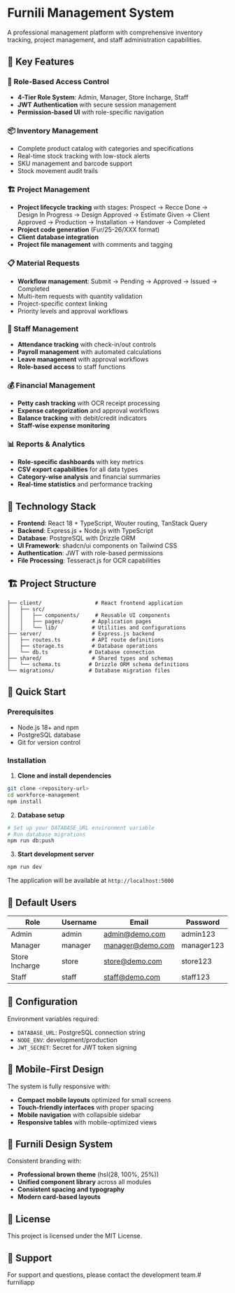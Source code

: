 # Furnili Management System

A professional management platform with comprehensive inventory tracking, project management, and staff administration capabilities.

## 🌟 Key Features

### 🔐 Role-Based Access Control
- **4-Tier Role System**: Admin, Manager, Store Incharge, Staff
- **JWT Authentication** with secure session management
- **Permission-based UI** with role-specific navigation

### 📦 Inventory Management
- Complete product catalog with categories and specifications
- Real-time stock tracking with low-stock alerts
- SKU management and barcode support
- Stock movement audit trails

### 🏗️ Project Management
- **Project lifecycle tracking** with stages: Prospect → Recce Done → Design In Progress → Design Approved → Estimate Given → Client Approved → Production → Installation → Handover → Completed
- **Project code generation** (Fur/25-26/XXX format)
- **Client database integration**
- **Project file management** with comments and tagging

### 📋 Material Requests
- **Workflow management**: Submit → Pending → Approved → Issued → Completed
- Multi-item requests with quantity validation
- Project-specific context linking
- Priority levels and approval workflows

### 👥 Staff Management
- **Attendance tracking** with check-in/out controls
- **Payroll management** with automated calculations
- **Leave management** with approval workflows
- **Role-based access** to staff functions

### 💰 Financial Management
- **Petty cash tracking** with OCR receipt processing
- **Expense categorization** and approval workflows
- **Balance tracking** with debit/credit indicators
- **Staff-wise expense monitoring**

### 📊 Reports & Analytics
- **Role-specific dashboards** with key metrics
- **CSV export capabilities** for all data types
- **Category-wise analysis** and financial summaries
- **Real-time statistics** and performance tracking

## 🚀 Technology Stack

- **Frontend**: React 18 + TypeScript, Wouter routing, TanStack Query
- **Backend**: Express.js + Node.js with TypeScript
- **Database**: PostgreSQL with Drizzle ORM
- **UI Framework**: shadcn/ui components on Tailwind CSS
- **Authentication**: JWT with role-based permissions
- **File Processing**: Tesseract.js for OCR capabilities

## 🏗️ Project Structure

```
├── client/                 # React frontend application
│   ├── src/
│   │   ├── components/     # Reusable UI components
│   │   ├── pages/         # Application pages
│   │   └── lib/           # Utilities and configurations
├── server/                # Express.js backend
│   ├── routes.ts          # API route definitions
│   ├── storage.ts         # Database operations
│   └── db.ts             # Database connection
├── shared/                # Shared types and schemas
│   └── schema.ts         # Drizzle ORM schema definitions
└── migrations/           # Database migration files
```

## 🚀 Quick Start

### Prerequisites
- Node.js 18+ and npm
- PostgreSQL database
- Git for version control

### Installation

1. **Clone and install dependencies**
```bash
git clone <repository-url>
cd workforce-management
npm install
```

2. **Database setup**
```bash
# Set up your DATABASE_URL environment variable
# Run database migrations
npm run db:push
```

3. **Start development server**
```bash
npm run dev
```

The application will be available at `http://localhost:5000`

## 👥 Default Users

| Role | Username | Email | Password |
|------|----------|-------|----------|
| Admin | admin | admin@demo.com | admin123 |
| Manager | manager | manager@demo.com | manager123 |
| Store Incharge | store | store@demo.com | store123 |
| Staff | staff | staff@demo.com | staff123 |

## 🔧 Configuration

Environment variables required:
- `DATABASE_URL`: PostgreSQL connection string
- `NODE_ENV`: development/production
- `JWT_SECRET`: Secret for JWT token signing

## 📱 Mobile-First Design

The system is fully responsive with:
- **Compact mobile layouts** optimized for small screens
- **Touch-friendly interfaces** with proper spacing
- **Mobile navigation** with collapsible sidebar
- **Responsive tables** with mobile-optimized views

## 🏢 Furnili Design System

Consistent branding with:
- **Professional brown theme** (hsl(28, 100%, 25%))
- **Unified component library** across all modules
- **Consistent spacing and typography**
- **Modern card-based layouts**

## 📝 License

This project is licensed under the MIT License.

## 🤝 Support

For support and questions, please contact the development team.# furniliapp
